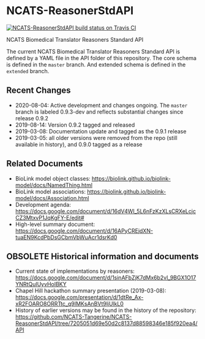 # NCATS-ReasonerStdAPI

[![NCATS-ReasonerStdAPI build status on Travis CI](https://travis-ci.com/NCATS-Tangerine/NCATS-ReasonerStdAPI.svg?branch=master)](https://travis-ci.com/NCATS-Tangerine/NCATS-ReasonerStdAPI)

NCATS Biomedical Translator Reasoners Standard API

The current NCATS Biomedical Translator Reasoners Standard API is defined by a YAML file in the API folder of this repository.
The core schema is defined in the `master` branch. And extended schema is defined in the `extended` branch.

## Recent Changes
- 2020-08-04: Active development and changes ongoing. The `master` branch is labeled 0.9.3-dev and reflects substantial changes since release 0.9.2
- 2019-08-14: Version 0.9.2 tagged and released
- 2019-03-08: Documentation update and tagged as the 0.9.1 release
- 2019-03-05: all older versions were removed from the repo (still available in history), and 0.9.0 tagged as a release

## Related Documents
- BioLink model object classes: https://biolink.github.io/biolink-model/docs/NamedThing.html
- BioLink model associations: https://biolink.github.io/biolink-model/docs/Association.html
- Development agenda: https://docs.google.com/document/d/16dV4WI_5L6nFzKzXLsCRXeLcjcCZ3MtxvP1JqKgFY-E/edit#
- High-level summary document: https://docs.google.com/document/d/16APyCREjdXN-tuaEN9KcdPbDsGCbmVbWuAcr1dsrKd0

## OBSOLETE Historical information and documents
- Current state of implementations by reasoners: https://docs.google.com/document/d/1sinAFbZjK7dMx6b2vl_9BGX1O17YNRtQuIUyvHoIBKY
- Chapel Hill hackathon summary presentation (2019-03-08): https://docs.google.com/presentation/d/1dtRe_Ax-xR2FOARO8ORRTtc_q9IMKsAnBVt9ljUlkL0
- History of earlier versions may be found in the history of the repository: https://github.com/NCATS-Tangerine/NCATS-ReasonerStdAPI/tree/7205051d69e50d2c8137d88598346e185f920ea4/API

